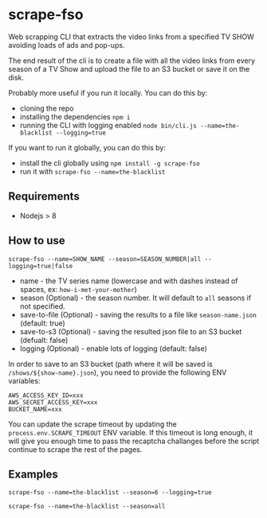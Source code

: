 # scrape-fso

Web scrapping CLI that extracts the video links from a specified TV SHOW avoiding loads of ads and pop-ups.

The end result of the cli is to create a file with all the video links from every season of a TV Show and upload the file to an S3 bucket or save it on the disk.

Probably more useful if you run it locally. You can do this by:

- cloning the repo
- installing the dependencies `npm i`
- running the CLI with logging enabled `node bin/cli.js --name=the-blacklist --logging=true`

If you want to run it globally, you can do this by:

- install the cli globally using `npm install -g scrape-fso`
- run it with `scrape-fso --name=the-blacklist`

## Requirements

- Nodejs > 8

## How to use

`scrape-fso --name=SHOW_NAME --season=SEASON_NUMBER|all --logging=true|false`

- name - the TV series name (lowercase and with dashes instead of spaces, ex: `how-i-met-your-mother`)
- season (Optional) - the season number. It will default to `all` seasons if not specified.
- save-to-file (Optional) - saving the results to a file like `season-name.json` (default: true)
- save-to-s3 (Optional) - saving the resulted json file to an S3 bucket (defualt: false)
- logging (Optional) - enable lots of logging (default: false)

In order to save to an S3 bucket (path where it will be saved is `/shows/${show-name}.json`), you need to provide the following ENV variables:

```
AWS_ACCESS_KEY_ID=xxx
AWS_SECRET_ACCESS_KEY=xxx
BUCKET_NAME=xxx
```

You can update the scrape timeout by updating the `process.env.SCRAPE_TIMEOUT` ENV variable. If this timeout is long
enough, it will give you enough time to pass the recaptcha challanges before the script continue to scrape the rest of the pages.

## Examples

```
scrape-fso --name=the-blacklist --season=6 --logging=true
```

```
scrape-fso --name=the-blacklist --season=all
```
